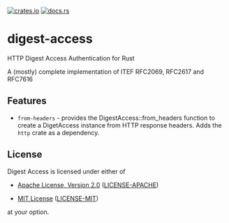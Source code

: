 [![crates.io](https://img.shields.io/crates/v/digest-access.svg)](https://crates.io/crates/digest-access)
[![docs.rs](https://docs.rs/digest-access/badge.svg)](https://docs.rs/digest-access)

# digest-access
HTTP Digest Access Authentication for Rust

A (mostly) complete implementation of ITEF RFC2069, RFC2617 and RFC7616

## Features

* `from-headers` - provides the DigestAccess::from_headers function to 
  create a DigetAccess instance from HTTP response headers.
  Adds the `http` crate as a dependency.

## License

Digest Access is licensed under either of

* [Apache License, Version 2.0](https://www.apache.org/licenses/LICENSE-2.0)
  ([LICENSE-APACHE](LICENSE-APACHE))

* [MIT License](https://opensource.org/licenses/MIT)
  ([LICENSE-MIT](LICENSE-MIT))

at your option.
